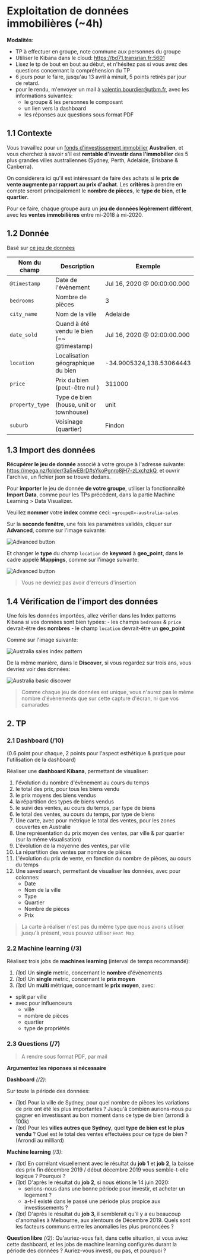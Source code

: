# Exploitation de données immobilières (~4h)

**Modalités**:
  - TP à effectuer en groupe, note commune aux personnes du groupe
  - Utiliser le Kibana dans le cloud: https://bd71.transrian.fr:5601
  - Lisez le tp de bout en bout au début, et n'hésitez pas si vous avez des questions concernant la compréhension du TP
  - 6 jours pour le faire, jusqu'au 13 avril à minuit, 5 points retirés par jour de retard.
  - pour le rendu, m'envoyer un mail à valentin.bourdier@utbm.fr, avec les informations suivantes:
    - le groupe & les personnes le composant
    - un lien vers la dashboard
    - les réponses aux questions sous format PDF

## 1.1 Contexte

Vous travaillez pour un [fonds d'investissement immobilier](https://www.scpi-8.com/opci/definition-fpi) **Australien**, et vous cherchez à savoir s'il est **rentable d'investir dans l'immobilier** des 5 plus grandes villes australiennes (Sydney, Perth, Adelaide, Brisbane & Canberra).

On considèrera ici qu'il est intéressant de faire des achats si le **prix de vente augmente par rapport au prix d'achat**. Les **critères** à prendre en compte seront principalement le **nombre de pièces**, le **type de bien**, et **le quartier**.

Pour ce faire, chaque groupe aura un **jeu de données légèrement différent**, avec les **ventes immobilières** entre mi-2018 à mi-2020.

## 1.2 Donnée

Basé sur [ce jeu de données](https://www.kaggle.com/htagholdings/aus-real-estate-sales-march-2019-to-april-2020)

| Nom du champ    | Description                               | Exemple                             |
| --------------- | ----------------------------------------- | ----------------------------------- |
| `@timestamp`    | Date de l'évènement                       | Jul 16, 2020 @ 00&#58;00&#58;00.000 |
| `bedrooms`      | Nombre de pièces                          | 3                                   |
| `city_name`     | Nom de la ville                           | Adelaide                            |
| `date_sold`     | Quand à été vendu le bien (=~ @timestamp) | Jul 16, 2020 @ 02&#58;00&#58;00.000 |
| `location`      | Localisation géographique du bien         | -34.9005324,138.53064443            |
| `price`         | Prix du bien (peut-être nul  )            | 311000                              |
| `property_type` | Type de bien (house, unit or townhouse)   | unit                                |
| `suburb`        | Voisinage (quartier)                      | Findon                              |

## 1.3 Import des données

**Récupérer le jeu de donnée** associé à votre groupe à l'adresse suivante: https://mega.nz/folder/3a5wEBrD#sYkoPgnro8jH7-zLxchzkQ, et ouvrir l'archive, un fichier json se trouve dedans.

Pour **importer** le jeu de donnée **de votre groupe**, utiliser la fonctionnalité **Import Data**, comme pour les TPs précédent, dans la partie Machine Learning > Data Visualizer.

Veuillez **nommer** votre **index** comme ceci: `<groupeX>-australia-sales` 

Sur la **seconde fenêtre**, une fois les paramètres validés, cliquer sur **Advanced**, comme sur l'image suivante:

![Advanced button](images/import_file_advanced.png)

Et changer le **type** du champ `location` de **keyword** à **geo_point**, dans le cadre  appelé **Mappings**, comme sur l'image suivante:

![Advanced button](images/modification_geopoint.png)

> Vous ne devriez pas avoir d'erreurs d'insertion

## 1.4 Vérification de l'import des données

Une fois les données importées, allez vérifier dans les Index patterns Kibana si vos données sont bien typées:
    - les champs `bedrooms` & `price` devrait-être des **nombres**
    - le champ `location` devrait-être un **geo_point**

Comme sur l'image suivante:

![Australia sales index pattern](images/australia_sales_index_pattern.png)

De la même manière, dans le **Discover**, si vous regardez sur trois ans, vous devriez voir des données:

![Australia basic discover](images/discover_australia.png)

> Comme chaque jeu de données est unique, vous n'aurez pas le même nombre d'évènements que sur cette capture d'écran, ni que vos camarades

## 2. TP

### 2.1 Dashboard (/10)

(0.6 point pour chaque, 2 points pour l'aspect esthétique & pratique pour l'utilisation de la dashboard)

Réaliser une **dashboard Kibana**, permettant de visualiser:

1) l'évolution du nombre d'évènement au cours du temps
2) le total des prix, pour tous les biens vendu
3) le prix moyens des biens vendus
4) la répartition des types de biens vendus
5) le suivi des ventes, au cours du temps, par type de biens
6) le total des ventes, au cours du temps, par type de biens
7) Une carte, avec pour métrique le total des ventes, pour les zones couvertes en Australie
8) Une représentation du prix moyen des ventes, par ville & par quartier (sur la même visualisation)
9) L'évolution de la moyenne des ventes, par ville
10) La répartition des ventes par nombre de pièces
11) L'évolution du prix de vente, en fonction du nombre de pièces, au cours du temps
12) Une saved search, permettant de visualiser les données, avec pour colonnes:
    - Date
    - Nom de la ville
    - Type
    - Quartier
    - Nombre de pièces
    - Prix

> La carte à réaliser n'est pas du même type que nous avons utiliser jusqu'à présent, vous pouvez utiliser `Heat Map`

### 2.2 Machine learning (/3)

Réalisez trois jobs de **machines learning** (interval de temps recommandé):

1) *(1pt)* Un **single** metric, concernant le **nombre** d'évènements
2) *(1pt)* Un **single** metric, concernant le **prix moyen**
3) *(1pt)* Un **multi** métrique, concernant le **prix moyen**, avec:
  - split par ville
  - avec pour influenceurs
    - ville
    - nombre de pièces
    - quartier
    - type de propriétés

### 2.3 Questions (/7)

> A rendre sous format PDF, par mail

**Argumentez les réponses si nécessaire**

**Dashboard** *(/2)*:

Sur toute la période des données:

  - *(1pt)* Pour la ville de Sydney, pour quel nombre de pièces les variations de prix ont été les plus importantes ? Jusqu'à combien aurions-nous pu gagner en investissant au bon moment dans ce type de bien (arrondi à 100k)
  - *(1pt)* Pour les **villes autres que Sydney**, quel **type de bien est le plus vendu** ? Quel est le total des ventes effectuées pour ce type de bien ? (Arrondi au milliard)


**Machine learning** *(/3)*:

  - *(1pt)* En corrélant visuellement avec le résultat du **job 1** et **job 2**, la baisse des prix fin décembre 2019 / début décembre 2019 vous semble-t-elle logique ? Pourquoi ?
  - *(1pt)* D'après le résultat du **job 2**, si nous étions le 14 juin 2020:
    - serions-nous dans une bonne période pour investir, et acheter un logement ?
    - a-t-il existé dans le passé une période plus propice aux investissements ?
  - *(1pt)* D'après le résultat du **job 3**, il semblerait qu'il y a eu beaucoup d'anomalies à Melbourne, aux alentours de Décembre 2019. Quels sont les facteurs communs entre les anomalies les plus prononcées ?

**Question libre** *(/2)*: Qu'auriez-vous fait, dans cette situation, si vous aviez cette dashboard, et les jobs de machine learning configurés durant la période des données ? Auriez-vous investi, ou pas, et pourquoi ?
